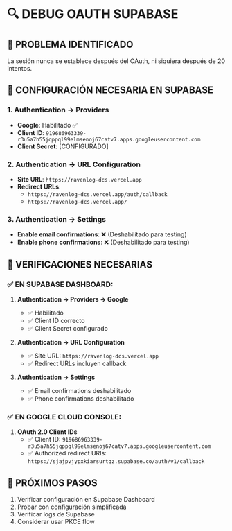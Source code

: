 # 🔍 DEBUG OAUTH SUPABASE

## 🚨 PROBLEMA IDENTIFICADO
La sesión nunca se establece después del OAuth, ni siquiera después de 20 intentos.

## 🔧 CONFIGURACIÓN NECESARIA EN SUPABASE

### 1. Authentication → Providers
- **Google**: Habilitado ✅
- **Client ID**: `919686963339-r3u5a7h55jqppql99elmsenoj67catv7.apps.googleusercontent.com`
- **Client Secret**: [CONFIGURADO]

### 2. Authentication → URL Configuration
- **Site URL**: `https://ravenlog-dcs.vercel.app`
- **Redirect URLs**: 
  - `https://ravenlog-dcs.vercel.app/auth/callback`
  - `https://ravenlog-dcs.vercel.app/`

### 3. Authentication → Settings
- **Enable email confirmations**: ❌ (Deshabilitado para testing)
- **Enable phone confirmations**: ❌ (Deshabilitado para testing)

## 🎯 VERIFICACIONES NECESARIAS

### ✅ EN SUPABASE DASHBOARD:
1. **Authentication → Providers → Google**
   - ✅ Habilitado
   - ✅ Client ID correcto
   - ✅ Client Secret configurado

2. **Authentication → URL Configuration**
   - ✅ Site URL: `https://ravenlog-dcs.vercel.app`
   - ✅ Redirect URLs incluyen callback

3. **Authentication → Settings**
   - ✅ Email confirmations deshabilitado
   - ✅ Phone confirmations deshabilitado

### ✅ EN GOOGLE CLOUD CONSOLE:
1. **OAuth 2.0 Client IDs**
   - ✅ Client ID: `919686963339-r3u5a7h55jqppql99elmsenoj67catv7.apps.googleusercontent.com`
   - ✅ Authorized redirect URIs: `https://sjajpvjypxkiarsurtqz.supabase.co/auth/v1/callback`

## 🚀 PRÓXIMOS PASOS
1. Verificar configuración en Supabase Dashboard
2. Probar con configuración simplificada
3. Verificar logs de Supabase
4. Considerar usar PKCE flow
